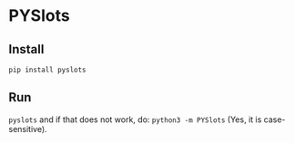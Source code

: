 # PYSlots
## Install
`pip install pyslots`
## Run
`pyslots` and if that does not work, do: `python3 -m PYSlots` (Yes, it is case-sensitive).
